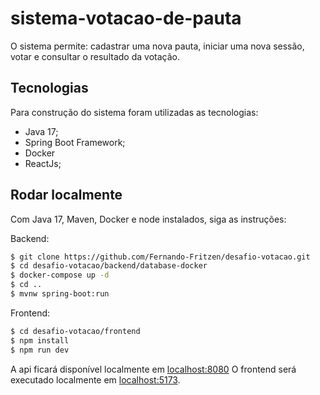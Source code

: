 # sistema-votacao-de-pauta

O sistema permite: cadastrar uma nova pauta, iniciar uma nova sessão, votar e consultar o resultado da votação.

## Tecnologias
Para construção do sistema foram utilizadas as tecnologias:
- Java 17;
- Spring Boot Framework;
- Docker
- ReactJs;

## Rodar localmente

Com Java 17, Maven, Docker e node instalados, siga as instruções:

Backend:
```sh
$ git clone https://github.com/Fernando-Fritzen/desafio-votacao.git
$ cd desafio-votacao/backend/database-docker
$ docker-compose up -d
$ cd ..
$ mvnw spring-boot:run
```
Frontend:
```sh
$ cd desafio-votacao/frontend
$ npm install
$ npm run dev
```

A api ficará disponível localmente em [localhost:8080](http://localhost:8080/)
O frontend será executado localmente em [localhost:5173](http://localhost:5173/).
